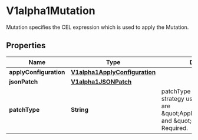 

# V1alpha1Mutation

Mutation specifies the CEL expression which is used to apply the Mutation.
## Properties

Name | Type | Description | Notes
------------ | ------------- | ------------- | -------------
**applyConfiguration** | [**V1alpha1ApplyConfiguration**](V1alpha1ApplyConfiguration.md) |  |  [optional]
**jsonPatch** | [**V1alpha1JSONPatch**](V1alpha1JSONPatch.md) |  |  [optional]
**patchType** | **String** | patchType indicates the patch strategy used. Allowed values are \&quot;ApplyConfiguration\&quot; and \&quot;JSONPatch\&quot;. Required. | 



